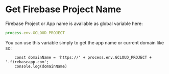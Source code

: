 # Get Firebase Project Name

Firebase Project or App name is available as global variable here:

```js
process.env.GCLOUD_PROJECT
```

You can use this variable simply to get the app name or current domain like so:

```
    const domainName = 'https://' + process.env.GCLOUD_PROJECT + '.firebaseapp.com';
    console.log(domainName)
```

